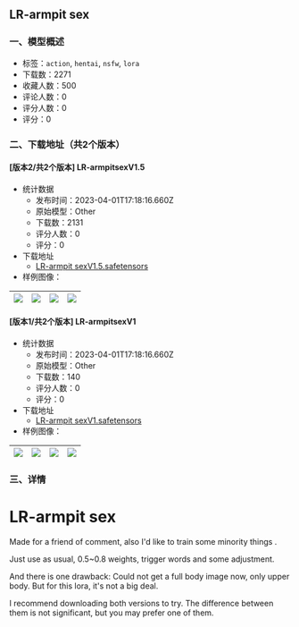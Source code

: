 ## LR-armpit sex
### 一、模型概述

- 标签：`action`, `hentai`, `nsfw`, `lora`
- 下载数：2271
- 收藏人数：500
- 评论人数：0
- 评分人数：0
- 评分：0

### 二、下载地址（共2个版本）

#### [版本2/共2个版本] LR-armpitsexV1.5

- 统计数据
  - 发布时间：2023-04-01T17:18:16.660Z
  - 原始模型：Other
  - 下载数：2131
  - 评分人数：0
  - 评分：0
- 下载地址
  - [LR-armpit sexV1.5.safetensors](https://civitai.com/api/download/models/28819)
- 样例图像：

| <img src="https://image.civitai.com/xG1nkqKTMzGDvpLrqFT7WA/75a9e4fa-7812-4369-3535-07bbeb214b00/width=450/325113.jpeg" /> | <img src="https://image.civitai.com/xG1nkqKTMzGDvpLrqFT7WA/83bdf523-40fc-47a4-8475-e6fdc1cb4d00/width=450/325119.jpeg" /> | <img src="https://image.civitai.com/xG1nkqKTMzGDvpLrqFT7WA/7f05092e-6098-4d66-fcc3-9630bfd4c200/width=450/325118.jpeg" /> | <img src="https://image.civitai.com/xG1nkqKTMzGDvpLrqFT7WA/22fa4294-0d42-4318-87f5-9f122fabe400/width=450/325117.jpeg" /> |
| ---- | ---- | ---- | ---- |

#### [版本1/共2个版本] LR-armpitsexV1

- 统计数据
  - 发布时间：2023-04-01T17:18:16.660Z
  - 原始模型：Other
  - 下载数：140
  - 评分人数：0
  - 评分：0
- 下载地址
  - [LR-armpit sexV1.safetensors](https://civitai.com/api/download/models/28820)
- 样例图像：

| <img src="https://image.civitai.com/xG1nkqKTMzGDvpLrqFT7WA/c71bee71-31a3-4473-8da2-d6e231350400/width=450/325125.jpeg" /> | <img src="https://image.civitai.com/xG1nkqKTMzGDvpLrqFT7WA/f7ab35cb-6612-4647-bd8c-44ece273f900/width=450/325124.jpeg" /> | <img src="https://image.civitai.com/xG1nkqKTMzGDvpLrqFT7WA/4283b5ba-bb9a-49c8-b05a-293dd4ec4f00/width=450/325123.jpeg" /> | <img src="https://image.civitai.com/xG1nkqKTMzGDvpLrqFT7WA/a350d160-4b03-4fef-9849-be73964fd400/width=450/325122.jpeg" /> |
| ---- | ---- | ---- | ---- |


### 三、详情
<h1>LR-armpit sex</h1><p>Made for a friend of comment, also I'd like to train some minority things .</p><p>Just use as usual, 0.5~0.8 weights, trigger words and some adjustment.</p><p></p><p>And there is one drawback: Could not get a full body image now, only upper body. But for this lora, it's not a big deal.</p><p></p><p>I recommend downloading both versions to try. The difference between them is not significant, but you may prefer one of them.</p><p></p><p></p>